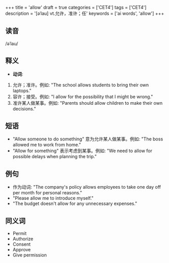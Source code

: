+++
title = 'allow'
draft = true
categories = ['CET4']
tags = ['CET4']
description = '[əˈlau] vt.允许，准许；任'
keywords = ['ai words', 'allow']
+++

## 读音
/əˈlau/

## 释义
- **动词**:
1. 允许；准许。例如: "The school allows students to bring their own laptops."
2. 容许；接受。例如: "I allow for the possibility that I might be wrong."
3. 准许某人做某事。例如: "Parents should allow children to make their own decisions."

## 短语
- "Allow someone to do something" 意为允许某人做某事。例如: "The boss allowed me to work from home."
- "Allow for something" 表示考虑到某事。例如: "We need to allow for possible delays when planning the trip."

## 例句
- 作为动词: "The company's policy allows employees to take one day off per month for personal reasons."
- "Please allow me to introduce myself." 
- "The budget doesn't allow for any unnecessary expenses."

## 同义词
- Permit
- Authorize
- Consent
- Approve
- Give permission

